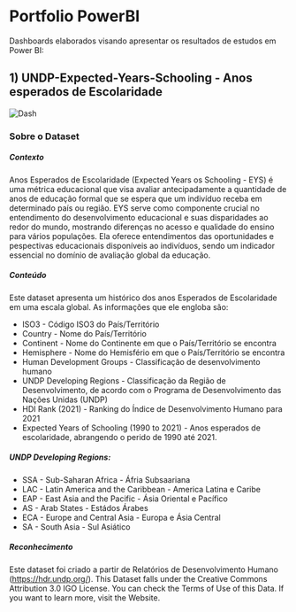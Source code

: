# Portfolio PowerBI
Dashboards elaborados visando apresentar os resultados de estudos em Power BI:
## 1) UNDP-Expected-Years-Schooling - Anos esperados de Escolaridade
![Dash](https://github.com/Gustavo-Dias-Ramos/Portfolio-Power-BI/assets/129678166/67c36d6d-dbe1-47b3-8390-51bb2a52ded1)
### Sobre o Dataset
##### Contexto
Anos Esperados de Escolaridade (Expected Years os Schooling - EYS) é uma métrica educacional que visa avaliar antecipadamente a quantidade de anos de educação formal que se espera que um indivíduo receba em determinado país ou região.
EYS serve como componente crucial no entendimento do desenvolvimento educacional e suas disparidades ao redor do mundo, mostrando diferenças no acesso e qualidade do ensino para vários populações.
Ela oferece entendimentos das oportunidades e pespectivas educacionais disponíveis ao indivíduos, sendo um indicador essencial no domínio de avaliação global da educação.
##### Conteúdo
Este dataset apresenta um histórico dos anos Esperados de Escolaridade em uma escala global. As informações que ele engloba são:

- ISO3 - Código ISO3 do País/Território
- Country - Nome do País/Território
- Continent - Nome do Continente em que o País/Território se encontra
- Hemisphere - Nome do Hemisfério em que o País/Território se encontra
- Human Development Groups - Classificação de desenvolvimento humano
- UNDP Developing Regions - Classificação da Região de Desenvolvimento, de acordo com o Programa de Desenvolvimento das Nações Unidas (UNDP)
- HDI Rank (2021) - Ranking do Índice de Desenvolvimento Humano para 2021
- Expected Years of Schooling (1990 to 2021) - Anos esperados de escolaridade, abrangendo o perido de 1990 até 2021.

##### UNDP Developing Regions:
- SSA - Sub-Saharan Africa - Áfria Subsaariana
- LAC - Latin America and the Caribbean - America Latina e Caribe
- EAP - East Asia and the Pacific - Ásia Oriental e Pacífico
- AS - Arab States - Estádos Árabes
- ECA - Europe and Central Asia - Europa e Ásia Central
- SA - South Asia - Sul Asiático

##### Reconhecimento
Este dataset foi criado a partir de Relatórios de Desenvolvimento Humano (https://hdr.undp.org/). This Dataset falls under the Creative Commons Attribution 3.0 IGO License. You can check the Terms of Use of this Data. If you want to learn more, visit the Website.
